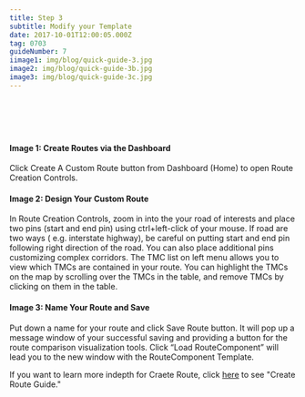 ```yaml
---
title: Step 3
subtitle: Modify your Template
date: 2017-10-01T12:00:05.000Z
tag: 0703
guideNumber: 7
iimage1: img/blog/quick-guide-3.jpg
image2: img/blog/quick-guide-3b.jpg
image3: img/blog/quick-guide-3c.jpg
---
```


# &nbsp; 
#### Image 1: Create Routes via the Dashboard
Click Create A Custom Route button from Dashboard (Home) to open Route Creation Controls. 

#### Image 2: Design Your Custom Route
 In Route Creation Controls, zoom in into the your road of interests and place two pins (start and end pin) using ctrl+left-click of your mouse. If road are two ways ( e.g. interstate highway), be careful on putting start and end pin following right direction of the road. You can also place additional pins customizing complex corridors. 
 The TMC list on left menu allows you to view which TMCs are contained in your route. You can highlight the TMCs on the map by scrolling over the TMCs in the table, and remove TMCs by clicking on them in the table.

#### Image 3: Name Your Route and Save
Put down a name for your route and click Save Route button. It will pop up a message window of your successful saving and providing a button for the route comparison visualization tools. Click “Load RouteComponent” will lead you to the new window with the RouteComponent Template.

If you want to learn more indepth for Craete Route, click [here](https://npmrds.availabs.org/g/guide/create-route/) to see "Create Route Guide."
